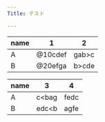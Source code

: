 ```yaml
---
Title: テスト

---
```


| name | 1 | 2 |
|---|---|---|
| A | @10cdef | gab>c |
| B | @20efga | b>cde |

| name | 3 | 4 |
|---|---|---|
| A | c<bag | fedc |
| B | edc<b | agfe |
